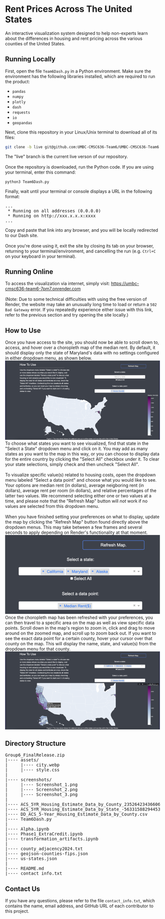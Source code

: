 # Rent Prices Across The United States

An interactive visualization system designed to help non-experts learn about the differences in housing and rent pricing across the various counties of the United States.

## Running Locally

First, open the file `Team6Dash.py` in a Python environment. Make sure the environment has the following libraries installed, which are required to run the product:
- `pandas`
- `numpy`
- `plotly`
- `dash`
- `requests`
- `io`
- `geopandas`

Next, clone this repository in your Linux/Unix terminal to download all of its files:
```bash
git clone -b live git@github.com:UMBC-CMSC636-Team6/UMBC-CMSC636-Team6
```
The "live" branch is the current live verson of our repository.<br>
<br>
Once the repository is downloaded, run the Python code. If you are using your terminal, enter this command:
```bash
python3 Team6Dash.py
```
Finally, wait until your terminal or console displays a URL in the following format:
<pre>
...
 * Running on all addresses (0.0.0.0)
 * Running on http://xxx.x.x.x:xxxx
...
</pre>
Copy and paste that link into any browser, and you will be locally redirected to our Dash site.<br>
<br>
Once you're done using it, exit the site by closing its tab on your browser, returning to your terminal/environment, and cancelling the run (e.g. `Ctrl+C` on your keyboard in your terminal).

## Running Online

To access the visualization via internet, simply visit: https://umbc-cmsc636-team6-7pm7.onrender.com<br>
<br>
(Note: Due to some technical difficulties with using the free version of Render, the website may take an unusually long time to load or return a `502 Bad Gateway` error. If you repeatedly experience either issue with this link, refer to the previous section and try opening the site locally.)

## How to Use

Once you have access to the site, you should now be able to scroll down to, access, and hover over a choropleth map of the median rent. By default, it should display only the state of Maryland's data with no settings configured in either dropdown menu, as shown below.
![Default choropleth map](screenshots/Screenshot_1.png)
<br>
To choose what states you want to see visualized, find that state in the "Select a State" dropdown menu and click on it. You may add as many states as you want to the map in this way, or you can choose to display data for the entire country by clicking the "Select All" checkbox under it. To clear your state selections, simply check and then uncheck "Select All".<br>
<br>
To visualize specific value(s) related to housing costs, open the dropdown menu labeled "Select a data point" and choose what you would like to see. Your options are median rent (in dollars), average neigboring rent (in dollars), average rent per room (in dollars), and relative percentages of the latter two values. We recommend selecting either one or two values at a time, and please note that the "Refresh Map" button will *not* work if no values are selected from this dropdown menu.<br>
<br>
When you have finished setting your preferences on what to display, update the map by clicking the "Refresh Map" button found directly above the dropdown menus. This may take between a few frames and several seconds to apply depending on Render's functionality at that moment.
![Example dropdown menu: AK, CA, and MD](screenshots/Screenshot_2.png)
<br>
Once the choropleth map has been refreshed with your preferences, you can then travel to a specific area on the map as well as view specific data points. Scroll down in the map's region to zoom in, click and drag to move around on the zoomed map, and scroll up to zoom back out. If you want to see the exact data point for a certain county, hover your cursor over that county on the map. This will display the name, state, and value(s) from the dropdown menu for that county.
![Example output: AK, CA, and MD](screenshots/Screenshot_3.png)

## Directory Structure

<pre>
Group6_FinalRelease.zip
|---- assets/
|     |---- city.webp
|     |---- style.css
|
|---- screenshots/
|     |---- Screenshot_1.png
|     |---- Screenshot_2.png
|     |---- Screenshot_3.png
|
|---- ACS_5YR_Housing_Estimate_Data_by_County_2352642343660635057.csv
|---- ACS_5YR_Housing_Estimate_Data_by_State_-5633158829445399210.csv
|---- DD_ACS_5-Year_Housing_Estimate_Data_by_County.csv
|---- Team6Dash.py
|
|---- Alpha.ipynb
|---- Phase1_ExtraCredit.ipynb
|---- transformation_artifacts.ipynb
|
|---- county_adjacency2024.txt
|---- geojson-counties-fips.json
|---- us-states.json
|
|---- README.md
|---- contact_info.txt
</pre>

## Contact Us
If you have any questions, please refer to the file `contact_info.txt`, which contains the name, email address, and GitHub URL of each contributor to this project.
